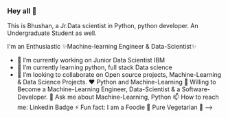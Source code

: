 ### Hey all 👋
This is Bhushan, a Jr.Data scientist in Python,  python developer. An Undergraduate Student as well.

I'm an Enthusiastic ✨Machine-learning Engineer & Data-Scientist✨

- 🔭 I’m currently working on Junior Data Scientist IBM
- 🌱 I’m currently learning python, full stack Data science
- 👯 I’m looking to collaborate on  Open source projects, Machine-Learning & Data Science Projects.
♥️ Python and Machine-Learning
🤔 Willing to Become a Machine-Learning Engineer, Data-Scientist & a Software-Developer.
💬 Ask me about Machine-Learning, Python 
📫 How to reach me: Linkedin Badge
⚡ Fun fact: I am a Foodie 🍕 Pure Vegetarian 🌲
-->
